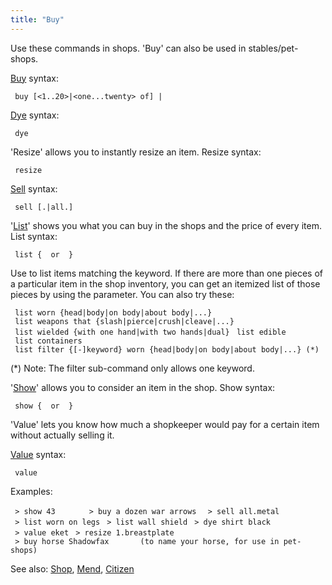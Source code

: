 ```yaml
---
title: "Buy"
---
```


Use these commands in shops. 'Buy' can also be used in
stables/pet-shops.

[Buy](Buy "wikilink") syntax:

` buy [<1..20>|<one...twenty> of] `<keyword>`|`<number>

[Dye](Dye "wikilink") syntax:

` dye `<keyword>` `<colour>

'Resize' allows you to instantly resize an item. Resize syntax:

` resize `<name>

[Sell](Sell "wikilink") syntax:

` sell [`<number>`.|all.]`<keyword>

'[List](List "wikilink")' shows you what you can buy in the shops and
the price of every item. List syntax:

` list { `<keywords>` or `<number>` }`

Use <keyword> to list items matching the keyword. If there are more than
one pieces of a particular item in the shop inventory, you can get an
itemized list of those pieces by using the <number> parameter. You can
also try these:

` list worn {head|body|on body|about body|...}`
` list weapons that {slash|pierce|crush|cleave|...}`
` list wielded {with one hand|with two hands|dual}`
` list edible`
` list containers`
` list filter {[-]keyword} worn {head|body|on body|about body|...} (*)`

(\*) Note: The filter sub-command only allows one keyword.

'[Show](Show "wikilink")' allows you to consider an item in the shop.
Show syntax:

` show { `<keywords>` or `<number>` }`

'Value' lets you know how much a shopkeeper would pay for a certain item
without actually selling it.

[Value](Value "wikilink") syntax:

` value `<name>

Examples:

` > show 43      `
` > buy a dozen war arrows `
` > sell all.metal`
` > list worn on legs`
` > list wall shield`
` > dye shirt black`
` > value eket`
` > resize 1.breastplate`
` > buy horse Shadowfax       (to name your horse, for use in pet-shops)`

See also: [Shop](Shop "wikilink"), [Mend](Mend "wikilink"),
[Citizen](Citizen "wikilink")